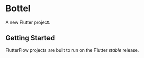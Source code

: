 # Bottel

A new Flutter project.

## Getting Started

FlutterFlow projects are built to run on the Flutter _stable_ release.
